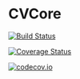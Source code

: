# CVCore

[![Build Status](https://travis-ci.org/r9y9/CVCore.jl.svg?branch=master)](https://travis-ci.org/r9y9/CVCore.jl)

[![Coverage Status](https://coveralls.io/repos/r9y9/CVCore.jl/badge.svg?branch=master&service=github)](https://coveralls.io/github/r9y9/CVCore.jl?branch=master)

[![codecov.io](http://codecov.io/github/r9y9/CVCore.jl/coverage.svg?branch=master)](http://codecov.io/github/r9y9/CVCore.jl?branch=master)
